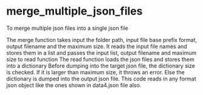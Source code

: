 # merge_multiple_json_files
To merge multiple json files into a single json file

The merge function takes input the folder path, input file base prefix format, output filename and the maximum size.
It reads the input file names and stores them in a list and passes the input list, output filename and maximum size to read function
The read function loads the json files and stores them into a dictionary
Before dumping into the target json file, the dictionary size is checked. If it is larger than maximum size, it throws an error. Else the dictionary is dumped into the output json file.
This code reads in any format json object like the ones shown in data4.json file also.

